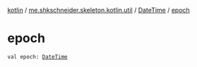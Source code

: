 [kotlin](../../index.md) / [me.shkschneider.skeleton.kotlin.util](../index.md) / [DateTime](index.md) / [epoch](./epoch.md)

# epoch

`val epoch: `[`DateTime`](index.md)